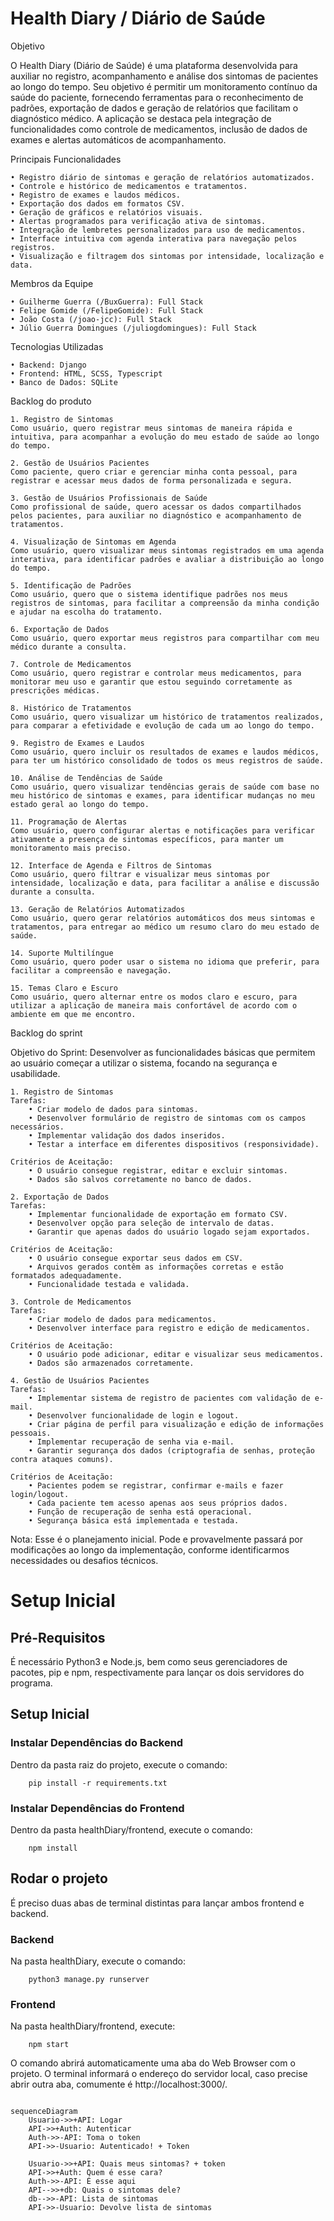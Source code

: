 # Health Diary / Diário de Saúde


Objetivo

O Health Diary (Diário de Saúde) é uma plataforma desenvolvida para auxiliar no registro, acompanhamento e análise dos sintomas de pacientes ao longo do tempo. Seu objetivo é permitir um monitoramento contínuo da saúde do paciente, fornecendo ferramentas para o reconhecimento de padrões, exportação de dados e geração de relatórios que facilitam o diagnóstico médico. A aplicação se destaca pela integração de funcionalidades como controle de medicamentos, inclusão de dados de exames e alertas automáticos de acompanhamento.


Principais Funcionalidades

	• Registro diário de sintomas e geração de relatórios automatizados.
	• Controle e histórico de medicamentos e tratamentos.
	• Registro de exames e laudos médicos.
	• Exportação dos dados em formatos CSV.
	• Geração de gráficos e relatórios visuais.
	• Alertas programados para verificação ativa de sintomas.
	• Integração de lembretes personalizados para uso de medicamentos.
	• Interface intuitiva com agenda interativa para navegação pelos registros.
	• Visualização e filtragem dos sintomas por intensidade, localização e data.


Membros da Equipe

 	• Guilherme Guerra (/BuxGuerra): Full Stack
	• Felipe Gomide (/FelipeGomide): Full Stack
	• João Costa (/joao-jcc): Full Stack
	• Júlio Guerra Domingues (/juliogdomingues): Full Stack

 
Tecnologias Utilizadas

	• Backend: Django
	• Frontend: HTML, SCSS, Typescript
	• Banco de Dados: SQLite


Backlog do produto

	1. Registro de Sintomas
 	Como usuário, quero registrar meus sintomas de maneira rápida e intuitiva, para acompanhar a evolução do meu estado de saúde ao longo do tempo.
  
	2. Gestão de Usuários Pacientes
	Como paciente, quero criar e gerenciar minha conta pessoal, para registrar e acessar meus dados de forma personalizada e segura.
 
	3. Gestão de Usuários Profissionais de Saúde
	Como profissional de saúde, quero acessar os dados compartilhados pelos pacientes, para auxiliar no diagnóstico e acompanhamento de tratamentos.
 
	4. Visualização de Sintomas em Agenda
	Como usuário, quero visualizar meus sintomas registrados em uma agenda interativa, para identificar padrões e avaliar a distribuição ao longo do tempo.
 
	5. Identificação de Padrões
	Como usuário, quero que o sistema identifique padrões nos meus registros de sintomas, para facilitar a compreensão da minha condição e ajudar na escolha do tratamento.
 
	6. Exportação de Dados
	Como usuário, quero exportar meus registros para compartilhar com meu médico durante a consulta.
 
	7. Controle de Medicamentos
	Como usuário, quero registrar e controlar meus medicamentos, para monitorar meu uso e garantir que estou seguindo corretamente as prescrições médicas.
 
	8. Histórico de Tratamentos
	Como usuário, quero visualizar um histórico de tratamentos realizados, para comparar a efetividade e evolução de cada um ao longo do tempo.
 
	9. Registro de Exames e Laudos
	Como usuário, quero incluir os resultados de exames e laudos médicos, para ter um histórico consolidado de todos os meus registros de saúde.
 
	10. Análise de Tendências de Saúde
	Como usuário, quero visualizar tendências gerais de saúde com base no meu histórico de sintomas e exames, para identificar mudanças no meu estado geral ao longo do tempo.
 
	11. Programação de Alertas
	Como usuário, quero configurar alertas e notificações para verificar ativamente a presença de sintomas específicos, para manter um monitoramento mais preciso.
 
	12. Interface de Agenda e Filtros de Sintomas
	Como usuário, quero filtrar e visualizar meus sintomas por intensidade, localização e data, para facilitar a análise e discussão durante a consulta.
 
	13. Geração de Relatórios Automatizados
	Como usuário, quero gerar relatórios automáticos dos meus sintomas e tratamentos, para entregar ao médico um resumo claro do meu estado de saúde.
 
	14. Suporte Multilíngue
	Como usuário, quero poder usar o sistema no idioma que preferir, para facilitar a compreensão e navegação.
 
	15. Temas Claro e Escuro
	Como usuário, quero alternar entre os modos claro e escuro, para utilizar a aplicação de maneira mais confortável de acordo com o ambiente em que me encontro.


Backlog do sprint

Objetivo do Sprint: Desenvolver as funcionalidades básicas que permitem ao usuário começar a utilizar o sistema, focando na segurança e usabilidade.

	1. Registro de Sintomas
 	Tarefas:
		• Criar modelo de dados para sintomas.
		• Desenvolver formulário de registro de sintomas com os campos necessários.
		• Implementar validação dos dados inseridos.
		• Testar a interface em diferentes dispositivos (responsividade).
	
 	Critérios de Aceitação:
		• O usuário consegue registrar, editar e excluir sintomas.
		• Dados são salvos corretamente no banco de dados.

	2. Exportação de Dados
 	Tarefas:
		• Implementar funcionalidade de exportação em formato CSV.
		• Desenvolver opção para seleção de intervalo de datas.
		• Garantir que apenas dados do usuário logado sejam exportados.
	
 	Critérios de Aceitação:
		• O usuário consegue exportar seus dados em CSV.
		• Arquivos gerados contêm as informações corretas e estão formatados adequadamente.
		• Funcionalidade testada e validada.

	3. Controle de Medicamentos
 	Tarefas:
		• Criar modelo de dados para medicamentos.
		• Desenvolver interface para registro e edição de medicamentos.
	
 	Critérios de Aceitação:
		• O usuário pode adicionar, editar e visualizar seus medicamentos.
		• Dados são armazenados corretamente.

	4. Gestão de Usuários Pacientes
 	Tarefas:
		• Implementar sistema de registro de pacientes com validação de e-mail.
		• Desenvolver funcionalidade de login e logout.
		• Criar página de perfil para visualização e edição de informações pessoais.
		• Implementar recuperação de senha via e-mail.
		• Garantir segurança dos dados (criptografia de senhas, proteção contra ataques comuns).
	
 	Critérios de Aceitação:
		• Pacientes podem se registrar, confirmar e-mails e fazer login/logout.
		• Cada paciente tem acesso apenas aos seus próprios dados.
		• Função de recuperação de senha está operacional.
		• Segurança básica está implementada e testada.

Nota: Esse é o planejamento inicial. Pode e provavelmente passará por modificações ao longo da implementação, conforme identificarmos necessidades ou desafios técnicos.

# Setup Inicial

## Pré-Requisitos

É necessário Python3 e Node.js, bem como seus gerenciadores de pacotes, pip e npm, respectivamente para lançar os dois servidores do programa.

## Setup Inicial

### Instalar Dependências do Backend

Dentro da pasta raiz do projeto, execute o comando:

```
	pip install -r requirements.txt
```

### Instalar Dependências do Frontend

Dentro da pasta healthDiary/frontend, execute o comando:

```
	npm install
```

## Rodar o projeto

É preciso duas abas de terminal distintas para lançar ambos frontend e backend.

### Backend

Na pasta healthDiary, execute o comando:

```
	python3 manage.py runserver
```

### Frontend

Na pasta healthDiary/frontend, execute:

```
	npm start
```

O comando abrirá automaticamente uma aba do Web Browser com o projeto.
O terminal informará o endereço do servidor local, caso precise abrir outra aba, comumente é http://localhost:3000/.


``` mermaid

sequenceDiagram
    Usuario->>+API: Logar
    API->>+Auth: Autenticar
    Auth->>-API: Toma o token
    API->>-Usuario: Autenticado! + Token

    Usuario->>+API: Quais meus sintomas? + token
    API->>+Auth: Quem é esse cara?
    Auth->>-API: É esse aqui
    API-->>+db: Quais o sintomas dele?
    db-->>-API: Lista de sintomas
    API->>-Usuario: Devolve lista de sintomas

```
